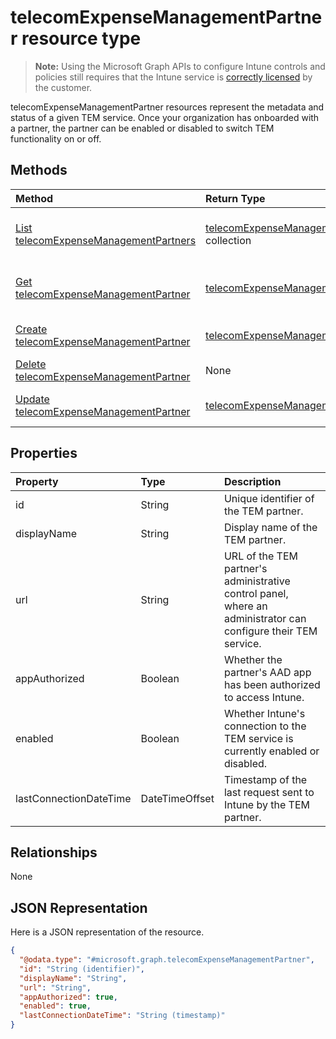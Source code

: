 ﻿# telecomExpenseManagementPartner resource type

> **Note:** Using the Microsoft Graph APIs to configure Intune controls and policies still requires that the Intune service is [correctly licensed](https://go.microsoft.com/fwlink/?linkid=839381) by the customer.

telecomExpenseManagementPartner resources represent the metadata and status of a given TEM service. Once your organization has onboarded with a partner, the partner can be enabled or disabled to switch TEM functionality on or off.
## Methods
|Method|Return Type|Description|
|:---|:---|:---|
|[List telecomExpenseManagementPartners](../api/intune_tem_telecomexpensemanagementpartner_list.md)|[telecomExpenseManagementPartner](../resources/intune_tem_telecomexpensemanagementpartner.md) collection|List properties and relationships of the [telecomExpenseManagementPartner](../resources/intune_tem_telecomexpensemanagementpartner.md) objects.|
|[Get telecomExpenseManagementPartner](../api/intune_tem_telecomexpensemanagementpartner_get.md)|[telecomExpenseManagementPartner](../resources/intune_tem_telecomexpensemanagementpartner.md)|Read properties and relationships of the [telecomExpenseManagementPartner](../resources/intune_tem_telecomexpensemanagementpartner.md) object.|
|[Create telecomExpenseManagementPartner](../api/intune_tem_telecomexpensemanagementpartner_create.md)|[telecomExpenseManagementPartner](../resources/intune_tem_telecomexpensemanagementpartner.md)|Create a new [telecomExpenseManagementPartner](../resources/intune_tem_telecomexpensemanagementpartner.md) object.|
|[Delete telecomExpenseManagementPartner](../api/intune_tem_telecomexpensemanagementpartner_delete.md)|None|Deletes a [telecomExpenseManagementPartner](../resources/intune_tem_telecomexpensemanagementpartner.md).|
|[Update telecomExpenseManagementPartner](../api/intune_tem_telecomexpensemanagementpartner_update.md)|[telecomExpenseManagementPartner](../resources/intune_tem_telecomexpensemanagementpartner.md)|Update the properties of a [telecomExpenseManagementPartner](../resources/intune_tem_telecomexpensemanagementpartner.md) object.|

## Properties
|Property|Type|Description|
|:---|:---|:---|
|id|String|Unique identifier of the TEM partner.|
|displayName|String|Display name of the TEM partner.|
|url|String|URL of the TEM partner's administrative control panel, where an administrator can configure their TEM service.|
|appAuthorized|Boolean|Whether the partner's AAD app has been authorized to access Intune.|
|enabled|Boolean|Whether Intune's connection to the TEM service is currently enabled or disabled.|
|lastConnectionDateTime|DateTimeOffset|Timestamp of the last request sent to Intune by the TEM partner.|

## Relationships
None
## JSON Representation
Here is a JSON representation of the resource.
<!-- {
  "blockType": "resource",
  "keyProperty": "id",
  "@odata.type": "microsoft.graph.telecomExpenseManagementPartner"
}
-->
``` json
{
  "@odata.type": "#microsoft.graph.telecomExpenseManagementPartner",
  "id": "String (identifier)",
  "displayName": "String",
  "url": "String",
  "appAuthorized": true,
  "enabled": true,
  "lastConnectionDateTime": "String (timestamp)"
}
```








